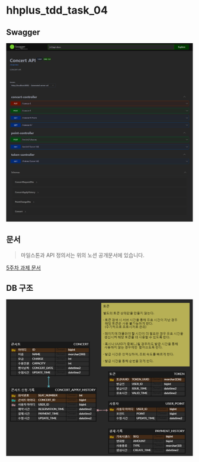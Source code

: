 # hhplus_tdd_task_04


## Swagger

![Swagger](./docu/swagger.png)

## 문서

> 마일스톤과 API 정의서는 위의 노션 공개문서에 있습니다.

[5주차 과제 문서](https://shrub-feels-63d.notion.site/3-da1aa885a46842fe87fecbcae7dc72e5?pvs=4)

## DB 구조

![ERD](./docu/erd.png)
